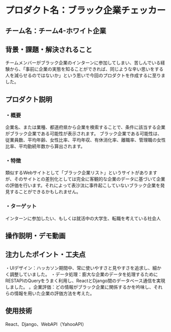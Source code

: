 # プロダクト名：ブラック企業チェッカー
<!-- プロダクト名に変更してください -->


<!-- イメージ画像を置いてください -->


## チーム名：チーム4-ホワイト企業
<!-- チーム番号とチーム名を変更してください -->

## 背景・課題・解決されること
チームメンバーがブラック企業のインターンに参加してしまい、苦しんでいる経験から、「事前に企業の実態を知ることができれば、同じような辛い思いをする人を減らせるのではないか」という思いで今回のプロダクトを作成するに至りました。


<!-- 考案するプロダクトがどういった(Why)背景から思いついたのか、どのよう(What)な課題があり、どのよう(How)に解決するのかを入力してください -->


## プロダクト説明 
### ・概要
企業名、または業種、都道府県から企業を検索することで、条件に該当する企業がブラック企業である可能性が表示されます。
ブラック企業である可能性は、従業員数、平均年齢、女性比率、平均年収、有休消化率、離職率、管理職の女性比率、平均勤続年数から算出されます。

### ・特徴
類似するWebサイトとして「ブラック企業リスト」というサイトがありますが、そのサイトとの差別化としては完全に客観的な企業のデータに基づいて企業の評価を行います。それによって表沙汰に事件起こしていないブラック企業を発見することができるかもしれません。

### ・ターゲット
インターンに参加したい、もしくは就活中の大学生、転職を考えている社会人

<!-- 開発したプロダクトの説明を入力してください -->


## 操作説明・デモ動画



<!-- 開発したプロダクトの操作説明について入力してください。また、操作説明デモ動画があれば、埋め込みやリンクを記載してください -->



## 注力したポイント・工夫点

・UIデザイン：ハッカソン期間中、常に使いやすさと見やすさを追求し、細かく調整していました。
・データ処理：膨大な企業のデータを処理するためにRESTAPIのQueryをうまく利用し、ReactとDjango間のデータベース通信を実現しました。
。企業評価：どの情報がブラック企業に関係するかを吟味し、それらの情報を用いた企業の評価方法を考えた。

<!-- 開発したプロダクトの注力したポイント・工夫点を入力してください -->

## 使用技術

React、Django、WebAPI（YahooAPI）

<!-- 開発したプロダクトの使用技術を入力してください -->

<!--
markdownの記法はこちらを参照してください！
https://docs.github.com/ja/get-started/writing-on-github/getting-started-with-writing-and-formatting-on-github/basic-writing-and-formatting-syntax
-->

